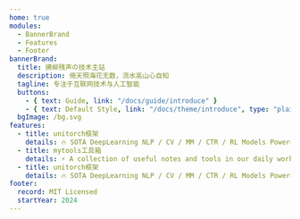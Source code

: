 ```yaml
---
home: true
modules:
  - BannerBrand
  - Features
  - Footer
bannerBrand:
  title: 拂柳残声の技术主站
  description: 倚天照海花无数，流水高山心自知
  tagline: 专注于互联网技术与人工智能
  buttons:
    - { text: Guide, link: "/docs/guide/introduce" }
    - { text: Default Style, link: "/docs/theme/introduce", type: "plain" }
  bgImage: /bg.svg
features:
  - title: unitorch框架
    details: 🔥 SOTA DeepLearning NLP / CV / MM / CTR / RL Models Powered By PyTorch.
  - title: mytools工具箱
    details: ⚡ A collection of useful notes and tools in our daily work and personal life.
  - title: unitorch框架
    details: 🔥 SOTA DeepLearning NLP / CV / MM / CTR / RL Models Powered By PyTorch.
footer:
  record: MIT Licensed
  startYear: 2024
---
```

